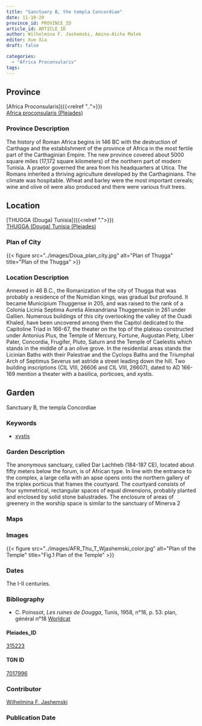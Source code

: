 ```yaml
---
title: "Sanctuary B, the templa Concordiae"
date: 11-10-20
province_id: PROVINCE_ID
article_id: ARTICLE_ID
author: Wilhelmina F. Jashemski, Amina-Aïcha Malek
editor: Xue Xia
draft: false

categories:
  - "Africa Proconsularis"
tags:
---
```



## Province
[Africa Proconsularis]({{<relref "..">}}) \
[Africa proconsularis (Pleiades)](https://pleiades.stoa.org/places/991341)

### Province Description

The history of Roman Africa begins in 146 BC with the destruction of Carthage and the establishment of the province of Africa in the most fertile part of the Carthaginian Empire. The new province covered about 5000 square miles (17,172 square kilometers) of the northern part of modern Tunisia. A praetor governed the area from his headquarters at Utica. The Romans inherited a thriving agriculture developed by the Carthaginians. The  climate was hospitable. Wheat and barley were the most important cereals; wine and olive oil were also produced and there were various fruit trees.

## Location
[THUGGA (Douga) Tunisia]({{<relref ".">}}) \
[THUGGA (Douga) Tunisia (Pleiades)](https://pleiades.stoa.org/places/315223)

### Plan of City

{{< figure src="../images/Doua_plan_city.jpg" alt="Plan of Thugga" title="Plan of the Thugga" >}}

### Location Description

Annexed in 46 B.C., the Romanization of the city of Thugga that was probably a residence of the Numidian kings, was gradual but profound. It became Municipium Thuggense in 205, and was raised to the rank of a Colonia Licinia Septima Aurelia Alexandriana Thuggensesin in 261 under Gallien. Numerous buildings of this city overlooking the valley of the Ouadi Khaled, have been uncovered among them the Capitol dedicated to the Capitoline Triad in 166-67, the theater on the top of the plateau constructed under Antonius Pius, the Temple of Mercury, Fortune, Augustan Piety, Liber Pater, Concordia, Frugifer, Pluto, Saturn and the Temple of Caelestis which stands in the middle of a an olive grove. In the residential areas stands the Licinian Baths with their Palestrae and the Cyclops Baths and the Triumphal Arch of Septimus Severus set astride a street leading down the hill. Two building inscriptions (CIL VIII, 26606 and CIL VIII, 26607), dated to AD 166-169 mention a theater with a basilica, porticoes, and xystis.

## Garden

Sanctuary B, the templa Concordiae

### Keywords

- [xystis]()

### Garden Description

The anonymous sanctuary, called Dar Lachheb (184-187 CE), located about fifty meters below the forum, is of African type. In line with the entrance to the complex, a large cella with an apse opens onto the northern gallery of the triplex porticus that frames the courtyard. The courtyard consists of four symmetrical, rectangular spaces of equal dimensions, probably planted and enclosed by solid stone balustrades. The enclosure of areas of greenery in the worship space is similar to the sanctuary of Minerva 2

### Maps

### Images

{{< figure src="../images/AFR_Thu_T_Wjashemski_color.jpg" alt="Plan of the Temple" title="Fig.1 Plan of the Temple" >}}

### Dates

The I-II centuries.

### Bibliography

*  C. Poinssot, *Les ruines de Dougga*, Tunis, 1958, n°18, p. 53: plan, général n°18 [Worldcat](http://www.worldcat.org/oclc/475099061)

#### Pleiades_ID

[315223](https://pleiades.stoa.org/places/315223)

#### TGN ID

[7017996](http://vocab.getty.edu/page/tgn/7017996)

### Contributor

[Wilhelmina F. Jashemski](http://worldcat.org/identities/lccn-n80037970/)

### Publication Date
